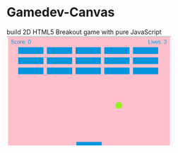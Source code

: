 # Gamedev-Canvas
build 2D HTML5 Breakout game with pure JavaScript
<br />
<img src="https://github.com/iuliasarb/Gamedev-Canvas/blob/master/prev.jpg" height=250px />
